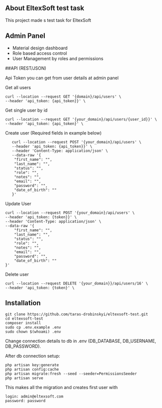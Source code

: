 
## About EltexSoft test task

This project made s test task for EltexSoft

## Admin Panel

- Material design dashboard
- Role based access control
- User Management by roles and permissions

##API (REST/JSON)

Api Token you can get from user details at admin panel

Get all users
    
    curl --location --request GET '{domain}/api/users' \
    --header 'api_token: {api_token}}' \

Get single user by id

    curl --location --request GET '{your_domain}/api/users/{user_id}}' \
    --header 'api_token: {api_token}' \
        
Create user (Required fields in example below)

       curl --location --request POST '{your_domain}/api/users' \
       --header 'api_token: {api_token}}' \
       --header 'Content-Type: application/json' \
       --data-raw '{
        "first_name": "",
        "last_name": "",
        "status": "",
        "role": "",
        "notes": "",
        "email": "",
        "password": "",
        "date_of_birth": ""
       }'
       
Update User 

    curl --location --request POST '{your_domain}/api/users' \
    --header 'api_token: {token}}' \
    --header 'Content-Type: application/json' \
    --data-raw '{
    	"first_name": "",
    	"last_name": "",
    	"status": "",
    	"role": "",
    	"notes": "",
    	"email": "",
    	"password": "",
    	"date_of_birth": ""
    }'
    
Delete user

    curl --location --request DELETE '{your_domain}}/api/users/16' \
    --header 'api_token: {token}' \


## Installation

    git clone https://github.com/taras-drobinskyi/eltexsoft-test.git
    cd eltexsoft-test
    composer install
    sudo cp .env.example .env
    sudo chown $(whoami) .env
    
Change connection details to db in .env (DB_DATABASE, DB_USERNAME, DB_PASSWORD).

After db connection setup:

    php artisan key:generate
    php artisan config:cache
    php artisan migrate:fresh --seed --seeder=PermissionsSeeder
    php artisan serve

This makes all the migration and creates first user with

    login: admin@eltexsoft.com
    password: password

